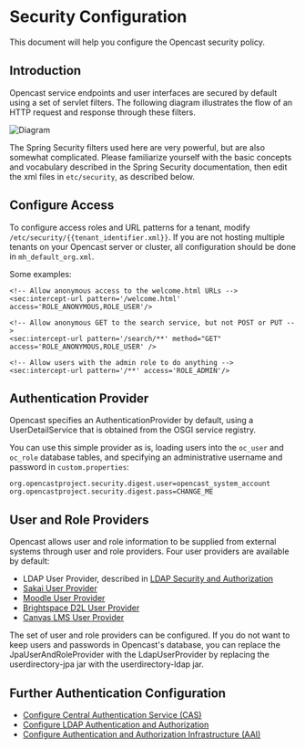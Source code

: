 Security Configuration
======================

This document will help you configure the Opencast security policy.

## Introduction

Opencast service endpoints and user interfaces are secured by default using a set of servlet filters. The following
diagram illustrates the flow of an HTTP request and response through these filters.

![Diagram](security1.png)

The Spring Security filters used here are very powerful, but are also somewhat complicated. Please familiarize yourself
with the basic concepts and vocabulary described in the Spring Security documentation, then edit the xml files in
`etc/security`, as described below.

## Configure Access

To configure access roles and URL patterns for a tenant, modify `/etc/security/{{tenant_identifier.xml}}`.  If you are
not hosting multiple tenants on your Opencast server or cluster, all configuration should be done in
`mh_default_org.xml`.

Some examples:

    <!-- Allow anonymous access to the welcome.html URLs -->
    <sec:intercept-url pattern='/welcome.html' access='ROLE_ANONYMOUS,ROLE_USER'/>

    <!-- Allow anonymous GET to the search service, but not POST or PUT -->
    <sec:intercept-url pattern='/search/**' method="GET" access='ROLE_ANONYMOUS,ROLE_USER' />

    <!-- Allow users with the admin role to do anything -->
    <sec:intercept-url pattern='/**' access='ROLE_ADMIN'/>

## Authentication Provider

Opencast specifies an AuthenticationProvider by default, using a UserDetailService that is obtained from the OSGI
service registry.

You can use this simple provider as is, loading users into the `oc_user` and `oc_role` database tables, and specifying
an administrative username and password in `custom.properties`:

    org.opencastproject.security.digest.user=opencast_system_account
    org.opencastproject.security.digest.pass=CHANGE_ME

## User and Role Providers

Opencast allows user and role information to be supplied from external systems through user and role providers.
Four user providers are available by default:

* LDAP User Provider, described in [LDAP Security and Authorization](security.ldap.md)
* [Sakai User Provider](security.user.sakai.md)
* [Moodle User Provider](security.user.moodle.md)
* [Brightspace D2L User Provider](security.user.brightspace.md)
* [Canvas LMS User Provider](security.user.canvas.md)

The set of user and role providers can be configured. If you do not want to keep users and passwords in Opencast's
database, you can replace the JpaUserAndRoleProvider with the LdapUserProvider by replacing the
userdirectory-jpa jar with the userdirectory-ldap jar.

## Further Authentication Configuration

* [Configure Central Authentication Service (CAS)](security.cas.md)
* [Configure LDAP Authentication and Authorization](security.ldap.md)
* [Configure Authentication and Authorization Infrastructure (AAI)](security.aai.md)

